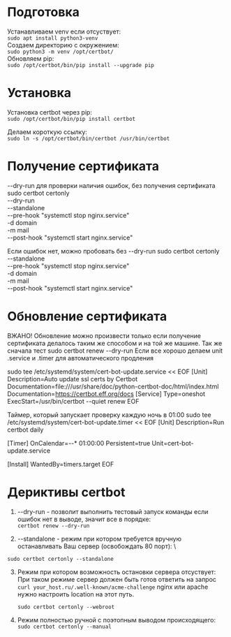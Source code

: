 # Подготовка
Устанавливаем venv если отсуствует: \
```sudo apt install python3-venv``` \
Создаем директорию с окружением: \
```sudo python3 -m venv /opt/certbot/``` \
Обновляем pip: \
```sudo /opt/certbot/bin/pip install --upgrade pip```

# Установка 
Установка certbot через pip: \
```sudo /opt/certbot/bin/pip install certbot```

Делаем короткую ссылку: \
```sudo ln -s /opt/certbot/bin/certbot /usr/bin/certbot```

# Получение сертификата
--dry-run для проверки наличия ошибок, без получения сертификата
sudo certbot certonly \
    --dry-run \
    --standalone \
    --pre-hook "systemctl stop nginx.service" \
    -d domain \
    -m mail \
    --post-hook "systemctl start nginx.service"

Если ошибок нет, можно пробовать без --dry-run
sudo certbot certonly \
    --standalone \
    --pre-hook "systemctl stop nginx.service" \
    -d domain \
    -m mail \
    --post-hook "systemctl start nginx.service"
    

# Обновление сертификата
ВЖАНО! Обновление можно произвести только если получение сертификата делалось таким же способом и на той же машине.
Так же сначала тест
 sudo certbot renew --dry-run
 Если все хорошо делаем unit .service и .timer для автоматического продления
 
 sudo tee /etc/systemd/system/cert-bot-update.service << EOF
[Unit]
Description=Auto update ssl certs by Certbot
Documentation=file:///usr/share/doc/python-certbot-doc/html/index.html
Documentation=https://certbot.eff.org/docs
[Service]
Type=oneshot
ExecStart=/usr/bin/certbot --quiet renew
EOF

Таймер, который запускает проверку каждую ночь в 01:00
sudo tee /etc/systemd/system/cert-bot-update.timer << EOF
[Unit]
Description=Run certbot daily

[Timer]
OnCalendar=*-*-* 01:00:00
Persistent=true
Unit=cert-bot-update.service

[Install]
WantedBy=timers.target
EOF

# Дериктивы certbot 

1. --dry-run - позволит выполнить тестовый запуск команды если ошибок нет в выводе, значит все в порядке: \
```certbot renew --dry-run```

2. --standalone - режим при котором требуется вручную останавливать Ваш сервер (освобождать 80 порт): \

```sudo certbot certonly --standalone```
  
3. Режим при котором возможность остановки сервера отсуствует:\
При таком режиме сервер должен быть готов ответить на запрос\
```curl your_host.ru/.well-known/acme-challenge```
nginx или apache нужно настроить location на этот путь.

    ```sudo certbot certonly --webroot```
    
4. Режим полностью ручной с поэтопным выводом происходящего:\
    ```sudo certbot certonly --manual```
